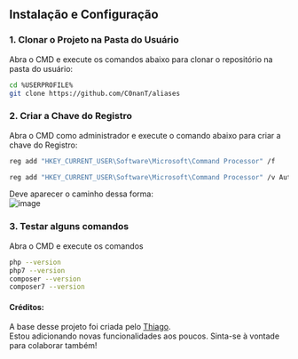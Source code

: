 ## Instalação e Configuração

### 1. Clonar o Projeto na Pasta do Usuário

Abra o CMD e execute os comandos abaixo para clonar o repositório na pasta do usuário:

```bash
cd %USERPROFILE%
git clone https://github.com/C0nanT/aliases
```

### 2. Criar a Chave do Registro
Abra o CMD como administrador e execute o comando abaixo para criar a chave do Registro:
```bash
reg add "HKEY_CURRENT_USER\Software\Microsoft\Command Processor" /f
```
```bash
reg add "HKEY_CURRENT_USER\Software\Microsoft\Command Processor" /v AutoRun /d "\"%USERPROFILE%\aliases\aliases.bat\"" /f
```
Deve aparecer o caminho dessa forma:<br>
![image](https://github.com/user-attachments/assets/2d8f74e4-64e9-4b5d-aeb5-e4280119c611)



### 3. Testar alguns comandos
Abra o CMD e execute os comandos
```bash
php --version
php7 --version
composer --version
composer7 --version
```

#### Créditos: 
A base desse projeto foi criada pelo [Thiago](https://github.com/thiagobrunodev).<br>
Estou adicionando novas funcionalidades aos poucos. Sinta-se à vontade para colaborar também!
